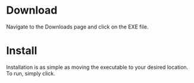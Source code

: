 # Download #

Navigate to the Downloads page and click on the EXE file.

# Install #

Installation is as simple as moving the executable to your desired location.  To run, simply click.